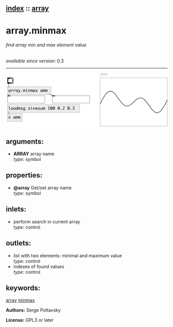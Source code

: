 [index](index.html) :: [array](category_array.html)
---

# array.minmax

###### find array min and max element value

*available since version:* 0.3

---




[![example](../examples/img/array.minmax.jpg)](../examples/pd/array.minmax.pd)



## arguments:

* **ARRAY**
array name<br>
_type:_ symbol<br>





## properties:

* **@array** 
Get/set array name<br>
_type:_ symbol<br>



## inlets:

* perform search in current array<br>
_type:_ control



## outlets:

* list with two elements: minimal and maximum value<br>
_type:_ control
* indexes of found values<br>
_type:_ control



## keywords:

[array](keywords/array.html)
[minmax](keywords/minmax.html)






**Authors:** Serge Poltavsky




**License:** GPL3 or later





